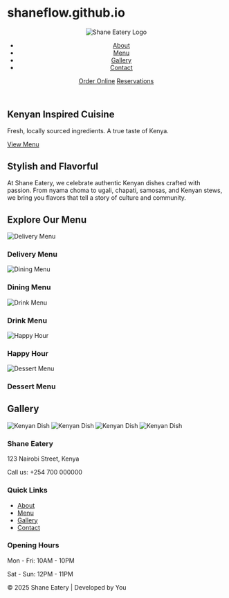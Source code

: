 # shaneflow.github.io
<!DOCTYPE html>
<html lang="en">
<head>
  <meta charset="UTF-8">
  <meta name="viewport" content="width=device-width, initial-scale=1.0">
  <title>Shane Eatery | Kenyan Inspired Cuisine</title>
  <link rel="stylesheet" href="style.css">
  <link href="https://fonts.googleapis.com/css2?family=Playfair+Display:wght@400;600&family=Open+Sans&display=swap" rel="stylesheet">
</head>
<body>
  <!-- Navigation -->
  <header>
    <div class="container nav">
      <img src="images/logo.png" alt="Shane Eatery Logo" class="logo">
      <nav>
        <ul>
          <li><a href="#about">About</a></li>
          <li><a href="#menu">Menu</a></li>
          <li><a href="#gallery">Gallery</a></li>
          <li><a href="#contact">Contact</a></li>
        </ul>
      </nav>
      <div class="cta">
        <a href="#order" class="btn">Order Online</a>
        <a href="#reserve" class="btn-outline">Reservations</a>
      </div>
    </div>
  </header>

  <!-- Hero Section -->
  <section class="hero">
    <div class="hero-content">
      <h1>Kenyan Inspired Cuisine</h1>
      <p>Fresh, locally sourced ingredients. A true taste of Kenya.</p>
      <a href="#menu" class="btn">View Menu</a>
    </div>
  </section>

  <!-- About Section -->
  <section id="about" class="about">
    <div class="container">
      <h2>Stylish and Flavorful</h2>
      <p>At Shane Eatery, we celebrate authentic Kenyan dishes crafted with passion. From nyama choma to ugali, chapati, samosas, and Kenyan stews, we bring you flavors that tell a story of culture and community.</p>
    </div>
  </section>

  <!-- Menu Section -->
  <section id="menu" class="menu">
    <h2>Explore Our Menu</h2>
    <div class="menu-grid">
      <div class="menu-card">
        <img src="images/delivery.jpg" alt="Delivery Menu">
        <h3>Delivery Menu</h3>
      </div>
      <div class="menu-card">
        <img src="images/dining.jpg" alt="Dining Menu">
        <h3>Dining Menu</h3>
      </div>
      <div class="menu-card">
        <img src="images/drinks.jpg" alt="Drink Menu">
        <h3>Drink Menu</h3>
      </div>
      <div class="menu-card">
        <img src="images/happy-hour.jpg" alt="Happy Hour">
        <h3>Happy Hour</h3>
      </div>
      <div class="menu-card">
        <img src="images/dessert.jpg" alt="Dessert Menu">
        <h3>Dessert Menu</h3>
      </div>
    </div>
  </section>

  <!-- Gallery Section -->
  <section id="gallery" class="gallery">
    <h2>Gallery</h2>
    <div class="gallery-grid">
      <img src="images/food1.jpg" alt="Kenyan Dish">
      <img src="images/food2.jpg" alt="Kenyan Dish">
      <img src="images/food3.jpg" alt="Kenyan Dish">
      <img src="images/food4.jpg" alt="Kenyan Dish">
    </div>
  </section>

  <!-- Footer -->
  <footer id="contact">
    <div class="container footer">
      <div>
        <h3>Shane Eatery</h3>
        <p>123 Nairobi Street, Kenya</p>
        <p>Call us: +254 700 000000</p>
      </div>
      <div>
        <h3>Quick Links</h3>
        <ul>
          <li><a href="#about">About</a></li>
          <li><a href="#menu">Menu</a></li>
          <li><a href="#gallery">Gallery</a></li>
          <li><a href="#contact">Contact</a></li>
        </ul>
      </div>
      <div>
        <h3>Opening Hours</h3>
        <p>Mon - Fri: 10AM - 10PM</p>
        <p>Sat - Sun: 12PM - 11PM</p>
      </div>
    </div>
    <div class="copyright">
      <p>© 2025 Shane Eatery | Developed by You</p>
    </div>
  </footer>
</body>
</html>
